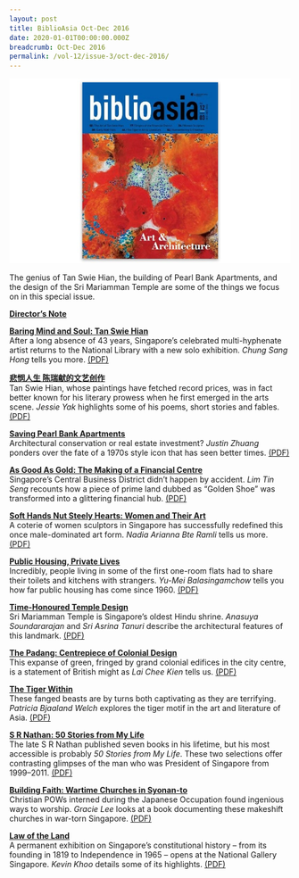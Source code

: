 ```yaml
---
layout: post
title: BiblioAsia Oct-Dec 2016
date: 2020-01-01T00:00:00.000Z
breadcrumb: Oct-Dec 2016
permalink: /vol-12/issue-3/oct-dec-2016/
---
```

<img src="/images/Vol-12-issue-3/vol12_iss3.JPG">

The genius of Tan Swie Hian, the building of Pearl Bank Apartments, and the design of the Sri Mariamman Temple are some of the things we focus on in this special issue.

**[Director’s Note](/vol-12/issue-3/oct-dec-2016/directors-notes)**

**[Baring Mind and Soul: Tan Swie Hian](/vol-12/issue-3/oct-dec-2016/baring-mind-soul)** <br>
After a long absence of 43 years, Singapore’s celebrated multi-hyphenate artist returns to the National Library with a new solo exhibition. *Chung Sang Hong* tells you more. [(PDF)](/files/pdf/vol-12/v12-issue3_BaringMind.pdf)

**[悲悯人生 陈瑞献的文艺创作](/vol-12/issue-3/oct-dec-2016/tansiewhian-painting)** <br>
Tan Swie Hian, whose paintings have fetched record prices, was in fact better known for his literary prowess when he first emerged in the arts scene. *Jessie Yak* highlights some of his poems, short stories and fables. [(PDF)](/files/pdf/vol-12/v12-issue3_SwieHian.pdf)


**[Saving Pearl Bank Apartments](/vol-12/issue-3/oct-dec-2016/saving-pearl-bank-apt)** <br>
Architectural conservation or real estate investment? *Justin Zhuang* ponders over the fate of a 1970s style icon that has seen better times. [(PDF)](/files/pdf/vol-12/v12-issue3_PearlBank.pdf)

**[As Good As Gold: The Making of a Financial Centre](/vol-12/issue-3/oct-dec-2016/as-good-as-gold)** <br>
Singapore’s Central Business District didn’t happen by accident. *Lim Tin Seng* recounts how a piece of prime land dubbed as “Golden Shoe” was transformed into a glittering financial hub. [(PDF)](/files/pdf/vol-12/v12-issue3_GoodGold.pdf)

**[Soft Hands Nut Steely Hearts: Women and Their Art](/vol-12/issue-3/oct-dec-2016/softhands-steelyheart)** <br>
A coterie of women sculptors in Singapore has successfully redefined this once male-dominated art form. *Nadia Arianna Bte Ramli* tells us more. [(PDF)](/files/pdf/vol-12/v12-issue3_SoftHands.pdf)

**[Public Housing, Private Lives](/vol-12/issue-3/oct-dec-2016/publichouse-pvtlives)** <br>
Incredibly, people living in some of the first one-room flats had to share their toilets and kitchens with strangers. *Yu-Mei Balasingamchow* tells you how far public housing has come since 1960. [(PDF)](/files/pdf/vol-12/v12-issue3_PublicHousing.pdf)

**[Time-Honoured Temple Design](/vol-12/issue-3/oct-dec-2016/time-honoured-temple)** <br>
Sri Mariamman Temple is Singapore’s oldest Hindu shrine. *Anasuya Soundararajan* and *Sri Asrina Tanuri* describe the architectural features of this landmark. [(PDF)](/files/pdf/vol-12/v12-issue3_TempleDesign.pdf)

**[The Padang: Centrepiece of Colonial Design](/vol-12/issue-3/oct-dec-2016/the-padang)** <br>
This expanse of green, fringed by grand colonial edifices in the city centre, is a statement of British might as *Lai Chee Kien* tells us. [(PDF)](/files/pdf/vol-12/v12-issue3_Padang.pdf)

**[The Tiger Within](/vol-12/issue-3/oct-dec-2016/the-tiger-within)** <br>
These fanged beasts are by turns both captivating as they are terrifying. *Patricia Bjaaland Welch* explores the tiger motif in the art and literature of Asia. [(PDF)](/files/pdf/vol-12/v12-issue3_TigerWithin.pdf)

**[S R Nathan: 50 Stories from My Life](/vol-12/issue-3/oct-dec-2016/sr-nathan)** <br>
The late S R Nathan published seven books in his lifetime, but his most accessible is probably *50 Stories from My Life*. These two selections offer contrasting glimpses of the man who was President of Singapore from 1999–2011. [(PDF)](/files/pdf/vol-12/v12-issue3_SRNathan.pdf)

**[Building Faith: Wartime Churches in Syonan-to](/vol-12/issue-3/oct-dec-2016/building-faith)** <br>
Christian POWs interned during the Japanese Occupation found ingenious ways to worship. *Gracie Lee* looks at a book documenting these makeshift churches in war-torn Singapore. [(PDF)](/files/pdf/vol-12/v12-issue3_BuildingFaith.pdf)

**[Law of the Land](/vol-12/issue-3/oct-dec-2016/law-of-the-land)** <br>
A permanent exhibition on Singapore’s constitutional history – from its founding in 1819 to Independence in 1965 – opens at the National Gallery Singapore. *Kevin Khoo* details some of its highlights. [(PDF)](/files/pdf/vol-12/v12-issue3_LawLand.pdf)